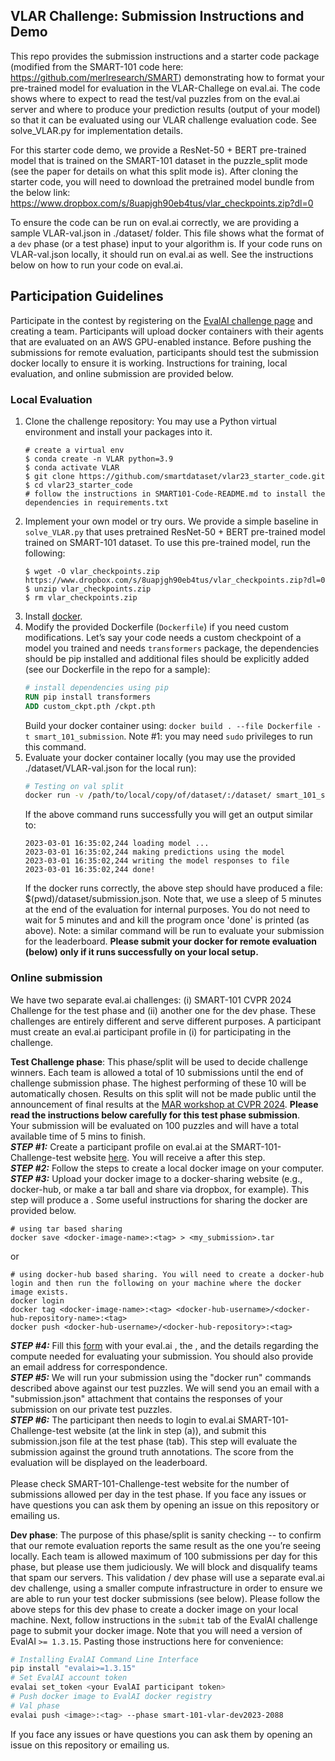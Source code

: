 <h2>VLAR Challenge: Submission Instructions and Demo</h2>
   
This repo provides the submission instructions and a starter code package (modified from the SMART-101 code here: https://github.com/merlresearch/SMART) demonstrating how to format your pre-trained model for evaluation in the VLAR-Challege on eval.ai. The code shows 
where to expect to read the test/val puzzles from on the eval.ai server and where to produce your prediction results (output of your model) so that it can be evaluated using our VLAR challenge evaluation code. See solve_VLAR.py for implementation details. 
    
For this starter code demo, we provide a ResNet-50 + BERT pre-trained model that is trained
on the SMART-101 dataset in the puzzle_split mode (see the paper for details on what this split mode is). After cloning the starter code, you will need to download the pretrained model bundle from the below link: https://www.dropbox.com/s/8uapjgh90eb4tus/vlar_checkpoints.zip?dl=0

To ensure the code can be run on eval.ai correctly, we are providing a sample VLAR-val.json in ./dataset/ folder. 
This file shows what the format of a `dev` phase (or a test phase) input to your algorithm is. If your code runs on 
VLAR-val.json locally, it should run on eval.ai as well. See the instructions below on how to run your code on eval.ai. 

## Participation Guidelines

Participate in the contest by registering on the [EvalAI challenge page](https://eval.ai/web/challenges/challenge-page/2088/overview) and creating a team. Participants will upload docker containers with their agents that are evaluated on an AWS GPU-enabled instance. Before pushing the submissions for remote evaluation, participants should test the submission docker locally to ensure it is working. Instructions for training, local evaluation, and online submission are provided below.

### Local Evaluation

1. Clone the challenge repository:
   You may use a Python virtual environment and install your packages into it.
   ```
   # create a virtual env
   $ conda create -n VLAR python=3.9
   $ conda activate VLAR
   $ git clone https://github.com/smartdataset/vlar23_starter_code.git
   $ cd vlar23_starter_code
   # follow the instructions in SMART101-Code-README.md to install the dependencies in requirements.txt
   ```
1. Implement your own model or try ours. We provide a simple baseline in `solve_VLAR.py` that uses pretrained ResNet-50 + BERT pre-trained model trained on SMART-101 dataset. To use this pre-trained model, run the following:
   ```
   $ wget -O vlar_checkpoints.zip  https://www.dropbox.com/s/8uapjgh90eb4tus/vlar_checkpoints.zip?dl=0
   $ unzip vlar_checkpoints.zip
   $ rm vlar_checkpoints.zip
   ```
1. Install [docker](https://docs.docker.com/engine/install/).
1. Modify the provided Dockerfile (`Dockerfile`) if you need custom modifications. Let’s say your code needs a custom checkpoint of a model you trained and needs `transformers` package, the dependencies should be pip installed and additional files should be explicitly added (see our Dockerfile in the repo for a sample):
    ```dockerfile
    # install dependencies using pip
    RUN pip install transformers
    ADD custom_ckpt.pth /ckpt.pth
    ```
    Build your docker container using: `docker build . --file Dockerfile -t smart_101_submission`.
    Note #1: you may need `sudo` privileges to run this command.
1. Evaluate your docker container locally (you may use the provided ./dataset/VLAR-val.json for the local run):
    ```bash
    # Testing on val split
    docker run -v /path/to/local/copy/of/dataset/:/dataset/ smart_101_submission
    ```
    If the above command runs successfully you will get an output similar to:
    ```
    2023-03-01 16:35:02,244 loading model ...
    2023-03-01 16:35:02,244 making predictions using the model
    2023-03-01 16:35:02,244 writing the model responses to file
    2023-03-01 16:35:02,244 done!
    ```
   If the docker runs correctly, the above step should have produced a file: $(pwd)/dataset/submission.json. Note that, we use a sleep of 5 minutes at the end of the evaluation for internal purposes. You do not need to wait for 5 minutes and and kill the program once 'done' is printed (as above). 
    Note: a similar command will be run to evaluate your submission for the leaderboard. **Please submit your docker for remote evaluation (below) only if it runs successfully on your local setup.** 
### Online submission
We have two separate eval.ai challenges: (i) SMART-101 CVPR 2024 Challenge for the test phase and (ii) another one for the dev phase. These challenges are entirely different and serve different purposes. A participant must create an eval.ai participant profile in (i) for participating in the challenge.

**Test Challenge phase**: This phase/split will be used to decide challenge winners. Each team is allowed a total of 10 submissions until the end of challenge submission phase. The highest performing of these 10 will be automatically chosen. Results on this split will not be made public until the announcement of final results at the [MAR workshop at CVPR 2024](https://marworkshop.github.io/cvpr24/index.html). **Please read the instructions below carefully for this test phase submission**. 
<br>Your submission will be evaluated on 100 puzzles and will have a total available time of 5 mins to finish.<br>
***STEP #1:*** Create a participant profile on eval.ai at the SMART-101-Challenge-test website [here](https://eval.ai/web/challenges/challenge-page/2247/phases). You will receive a <participant id> after this step. <br>
***STEP #2:*** Follow the steps to create a local docker image on your computer.<br>
***STEP #3:*** Upload your docker image to a docker-sharing website (e.g., docker-hub, or make a tar ball and share via dropbox, for example). This step will produce a <docker-share-link>. Some useful instructions for sharing the docker are provided below.<br>
```
# using tar based sharing
docker save <docker-image-name>:<tag> > <my_submission>.tar
```
or 
```
# using docker-hub based sharing. You will need to create a docker-hub login and then run the following on your machine where the docker image exists.
docker login
docker tag <docker-image-name>:<tag> <docker-hub-username>/<docker-hub-repository-name>:<tag>
docker push <docker-hub-username>/<docker-hub-repository>:<tag>
```
***STEP #4:*** Fill this [form](https://docs.google.com/forms/d/e/1FAIpQLSd3cZMkPpQpxg1_WN6w5mb8WeWD15AQQnq4gsUo1Udk40MPrg/viewform?usp=sharing) with your eval.ai <participant id>, the <docker-share-link>, and the details regarding the compute needed for evaluating your submission. You should also provide an email address for correspondence.<br>
***STEP #5:*** We will run your submission using the "docker run" commands described above against our test puzzles. We will send you an email with a "submission.json" attachment that contains the responses of your submission on our private test puzzles.<br>
***STEP #6:*** The participant then needs to login to eval.ai SMART-101-Challenge-test website (at the link in step (a)), and submit this submission.json file at the test phase (tab). This step will evaluate the submission against the ground truth annotations. The score from the evaluation will be displayed on the leaderboard. <br> 
<br>
Please check SMART-101-Challenge-test website for the number of submissions allowed per day in the test phase. If you face any issues or have questions you can ask them by opening an issue on this repository or emailing us.

**Dev phase**: 
The purpose of this phase/split is sanity checking -- to confirm that our remote evaluation reports the same result as the one you’re seeing locally. Each team is allowed maximum of 100 submissions per day for this phase, but please use them judiciously. We will block and disqualify teams that spam our servers. This validation / dev phase will use a separate eval.ai dev challenge, using a smaller compute infrastructure in order to ensure we are able to run your test docker submissions (see below). Please follow the above steps for this dev phase to create a docker image on your local machine. Next, follow instructions in the `submit` tab of the EvalAI challenge page to submit your docker image. Note that you will need a version of EvalAI `>= 1.3.15`. Pasting those instructions here for convenience:
```bash
# Installing EvalAI Command Line Interface
pip install "evalai>=1.3.15"
# Set EvalAI account token
evalai set_token <your EvalAI participant token>
# Push docker image to EvalAI docker registry
# Val phase
evalai push <image>:<tag> --phase smart-101-vlar-dev2023-2088
```
If you face any issues or have questions you can ask them by opening an issue on this repository or emailing us.

